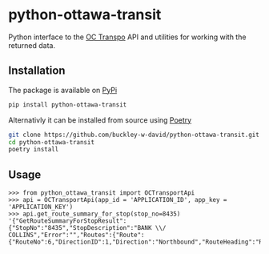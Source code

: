 # python-ottawa-transit

Python interface to the [OC Transpo](http://www.octranspo.com/developers/documentation) API and utilities for working with the returned data.

## Installation

The package is available on [PyPi](https://pypi.org/project/python-ottawa-transit)
```bash
pip install python-ottawa-transit
```

Alternativly it can be installed from source using [Poetry](https://github.com/sdispater/poetry)
```bash
git clone https://github.com/buckley-w-david/python-ottawa-transit.git
cd python-ottawa-transit
poetry install
```

## Usage

```python3
>>> from python_ottawa_transit import OCTransportApi
>>> api = OCTransportApi(app_id = 'APPLICATION_ID', app_key = 'APPLICATION_KEY')
>>> api.get_route_summary_for_stop(stop_no=8435)
'{"GetRouteSummaryForStopResult":{"StopNo":"8435","StopDescription":"BANK \\/ COLLINS","Error":"","Routes":{"Route":{"RouteNo":6,"DirectionID":1,"Direction":"Northbound","RouteHeading":"Rockcliffe"}}}}'
```
